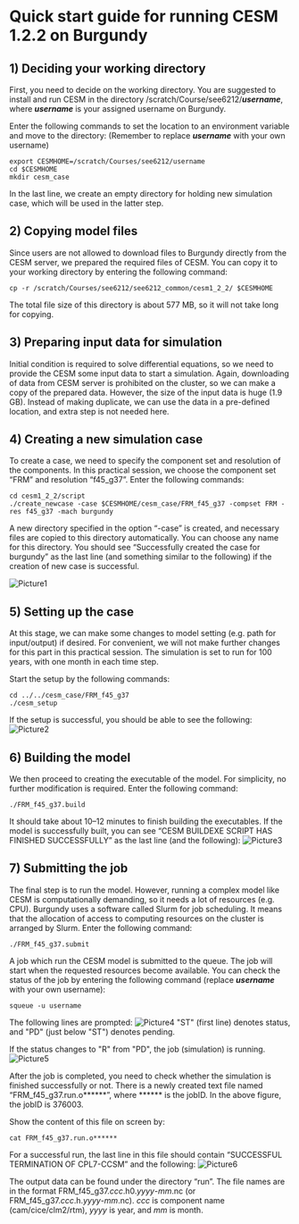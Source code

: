 # Quick start guide for running CESM 1.2.2 on Burgundy

## 1)	Deciding your working directory
First, you need to decide on the working directory. You are suggested to install and run CESM in the directory /scratch/Course/see6212/**_username_**, where **_username_** is your assigned username on Burgundy.

Enter the following commands to set the location to an environment variable and move to the directory:
(Remember to replace **_username_** with your own username)
```
export CESMHOME=/scratch/Courses/see6212/username
cd $CESMHOME
mkdir cesm_case
```
In the last line, we create an empty directory for holding new simulation case, which will be used in the latter step.


## 2)	Copying model files
Since users are not allowed to download files to Burgundy directly from the CESM server, we prepared the required files of CESM. You can copy it to your working directory by entering the following command:

```
cp -r /scratch/Courses/see6212/see6212_common/cesm1_2_2/ $CESMHOME
```
The total file size of this directory is about 577 MB, so it will not take long for copying.


## 3)	Preparing input data for simulation
Initial condition is required to solve differential equations, so we need to provide the CESM some input data to start a simulation. Again, downloading of data from CESM server is prohibited on the cluster, so we can make a copy of the prepared data. However, the size of the input data is huge (1.9 GB). Instead of making duplicate, we can use the data in a pre-defined location, and extra step is not needed here.


## 4)	Creating a new simulation case
To create a case, we need to specify the component set and resolution of the components. In this practical session, we choose the component set “FRM” and resolution “f45_g37”.
Enter the following commands:
```
cd cesm1_2_2/script
./create_newcase -case $CESMHOME/cesm_case/FRM_f45_g37 -compset FRM -res f45_g37 -mach burgundy
```
A new directory specified in the option “-case” is created, and necessary files are copied to this directory automatically. You can choose any name for this directory. You should see “Successfully created the case for burgundy” as the last line (and something similar to the following) if the creation of new case is successful.

![Picture1](https://user-images.githubusercontent.com/107025929/227130130-31abf9cb-d305-4369-86b0-9639899e4293.png)


## 5)	Setting up the case
At this stage, we can make some changes to model setting (e.g. path for input/output) if desired. For convenient, we will not make further changes for this part in this practical session. The simulation is set to run for 100 years, with one month in each time step.

Start the setup by the following commands:
```
cd ../../cesm_case/FRM_f45_g37
./cesm_setup
```

If the setup is successful, you should be able to see the following:
![Picture2](https://user-images.githubusercontent.com/107025929/227130782-b58e6a78-3577-41de-b22b-7d745b2657f7.png)


## 6)	Building the model
We then proceed to creating the executable of the model. For simplicity, no further modification is required.
Enter the following command:
```
./FRM_f45_g37.build
```
It should take about 10–12 minutes to finish building the executables. If the model is successfully built, you can see “CESM BUILDEXE SCRIPT HAS FINISHED SUCCESSFULLY” as the last line (and the following):
![Picture3](https://user-images.githubusercontent.com/107025929/227130927-53b93112-1a5e-4225-a041-28e7cc0270a3.png)


## 7)	Submitting the job
The final step is to run the model. However, running a complex model like CESM is computationally demanding, so it needs a lot of resources (e.g. CPU). Burgundy uses a software called Slurm for job scheduling. It means that the allocation of access to computing resources on the cluster is arranged by Slurm.
Enter the following command:
```
./FRM_f45_g37.submit
```
A job which run the CESM model is submitted to the queue. The job will start when the requested resources become available. You can check the status of the job by entering the following command (replace **_username_** with your own username):
```
squeue -u username
```

The following lines are prompted:
![Picture4](https://user-images.githubusercontent.com/107025929/227131164-7da54bb9-e079-4971-a000-bf1a018b3822.png)
"ST" (first line) denotes status, and "PD" (just below "ST") denotes pending.

If the status changes to "R" from "PD", the job (simulation) is running.
![Picture5](https://user-images.githubusercontent.com/107025929/227131374-bd3afe4a-6d8e-4d81-aaf3-7d37387e6c3b.png)

After the job is completed, you need to check whether the simulation is finished successfully or not. There is a newly created text file named “FRM_f45_g37.run.o******”, where ****** is the jobID.
In the above figure, the jobID is 376003.

Show the content of this file on screen by:
```
cat FRM_f45_g37.run.o******
```

For a successful run, the last line in this file should contain “SUCCESSFUL TERMINATION OF CPL7-CCSM” and the following:
![Picture6](https://user-images.githubusercontent.com/107025929/227132393-294614cf-a45c-4178-96fd-f055ebe43b7d.PNG)

The output data can be found under the directory “run”. The file names are in the format FRM_f45_g37.*ccc*.h0.*yyyy*-*mm*.nc (or FRM_f45_g37.*ccc*.h.*yyyy*-*mm*.nc). *ccc* is component name (cam/cice/clm2/rtm), *yyyy* is year, and *mm* is month.

